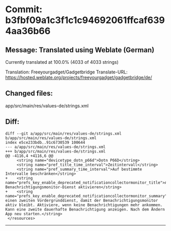 # Commit: b3fbf09a1c3f1c1c94692061ffcaf6394aa36b66
## Message: Translated using Weblate (German)

Currently translated at 100.0% (4033 of 4033 strings)

Translation: Freeyourgadget/Gadgetbridge
Translate-URL: https://hosted.weblate.org/projects/freeyourgadget/gadgetbridge/de/
## Changed files:
app/src/main/res/values-de/strings.xml

## Diff:
```
diff --git a/app/src/main/res/values-de/strings.xml b/app/src/main/res/values-de/strings.xml
index e5ce233bdb..91c6730539 100644
--- a/app/src/main/res/values-de/strings.xml
+++ b/app/src/main/res/values-de/strings.xml
@@ -4116,4 +4116,6 @@
     <string name="devicetype_dotn_p66d">Dotn P66D</string>
     <string name="pref_title_time_interval">Zeitintervall</string>
     <string name="pref_summary_time_interval">Auf bestimmte Intervalle beschränken</string>
+    <string name="prefs_key_enable_deprecated_notificationcollectormonitor_title">Alten Benachrichtigungsmonitor-Dienst aktivieren</string>
+    <string name="prefs_key_enable_deprecated_notificationcollectormonitor_summary">Erzwingt einen zweiten Vordergrunddienst, damit der Benachrichtigungsmonitor aktiv bleibt. Aktiviere, wenn keine Benachrichtigungen mehr ankommen. Kann eine zweite dauerhafte Benachrichtigung anzeigen. Nach dem Ändern App neu starten.</string>
 </resources>
```
-----------------------------------
